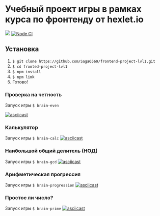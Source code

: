 
# Учебный проект игры в рамках курса по фронтенду от hexlet.io



<a href="https://codeclimate.com/github/Saga6569/frontend-project-lvl1/maintainability"><img src="https://api.codeclimate.com/v1/badges/9014601b27c2cee4f689/maintainability" /></a>
[![Node CI](https://github.com/Saga6569/frontend-project-lvl1/workflows/Node%20CI/badge.svg)](https://github.com/Saga6569/frontend-project-lvl1/actions)

## Установка
1. `$ git clone https://github.com/Saga6569/frontend-project-lvl1.git`
3. `$ cd fronted-project-lvl1`
4. `$ npm install`
5. `$ npm link`
6.  Готово!


### Проверка на четность
Запуск игры `$ brain-even`

[![asciicast](https://asciinema.org/a/MYqpOgSlCyhkEPDmqlKQolpRQ.svg)](https://asciinema.org/a/CGdAdOmXx4yB2KvpTMUn39tqr)

### Калькулятор
Запуск игры `$ brain-calc`
[![asciicast](https://asciinema.org/a/n6WwbAwN9mambRbI27VbWHiRS.svg)](https://asciinema.org/a/8duYTDWtxar97mM6223FAdvzZ)


### Наибольшой общий делитель (НОД)
Запуск игры `$ brain-gcd`
[![asciicast](https://asciinema.org/a/S3w6OSKMxSrxUmYGzCxNlulRR.svg)](https://asciinema.org/a/arIXMouusNC09hE2ngBB7JLfB)

### Арифметическая прогрессия
Запуск игры `$ brain-progression`
[![asciicast](https://asciinema.org/a/EX06ESHC7bS5EYrSYgiLcT4VE.svg)](https://asciinema.org/a/U0MSxFt2YhYD9aufPZD559ipa)

### Простое ли число?
Запуск игры `$ brain-prime`
[![asciicast](https://asciinema.org/a/mbsmpyrfuIcC9ivcE2Y2oJx5R.svg)](https://asciinema.org/a/vOhKFK9eIO6aM9F6Ov5pkLD78)


 
